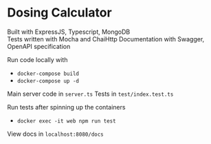 # Dosing Calculator

Built with ExpressJS, Typescript, MongoDB  
Tests written with Mocha and ChaiHttp
Documentation with Swagger, OpenAPI specification

Run code locally with
* `docker-compose build` 
* `docker-compose up -d`

Main server code in `server.ts`
Tests in `test/index.test.ts`

Run tests after spinning up the containers
* `docker exec -it web npm run test`

View docs in `localhost:8080/docs`
